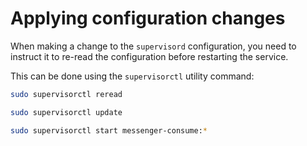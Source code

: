 Applying configuration changes
=====

When making a change to the `supervisord` configuration, you need to instruct it to re-read the configuration before restarting the service.

This can be done using the `supervisorctl` utility command:

```bash
sudo supervisorctl reread

sudo supervisorctl update

sudo supervisorctl start messenger-consume:*
```

